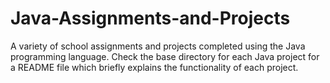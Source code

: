 # Java-Assignments-and-Projects
A variety of school assignments and projects completed using the Java programming language.
Check the base directory for each Java project for a README file which briefly explains the functionality of each project.
